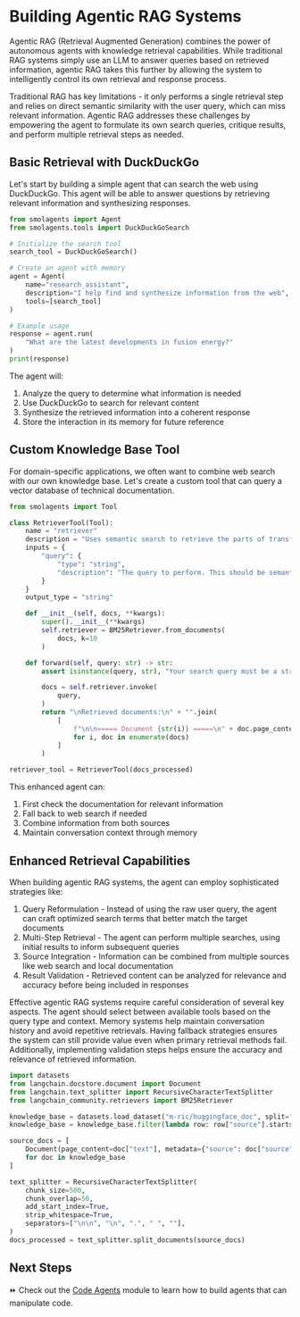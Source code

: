 # Building Agentic RAG Systems

Agentic RAG (Retrieval Augmented Generation) combines the power of autonomous agents with knowledge retrieval capabilities. While traditional RAG systems simply use an LLM to answer queries based on retrieved information, agentic RAG takes this further by allowing the system to intelligently control its own retrieval and response process.

Traditional RAG has key limitations - it only performs a single retrieval step and relies on direct semantic similarity with the user query, which can miss relevant information. Agentic RAG addresses these challenges by empowering the agent to formulate its own search queries, critique results, and perform multiple retrieval steps as needed.

## Basic Retrieval with DuckDuckGo

Let's start by building a simple agent that can search the web using DuckDuckGo. This agent will be able to answer questions by retrieving relevant information and synthesizing responses.

```python
from smolagents import Agent
from smolagents.tools import DuckDuckGoSearch

# Initialize the search tool
search_tool = DuckDuckGoSearch()

# Create an agent with memory
agent = Agent(
    name="research_assistant",
    description="I help find and synthesize information from the web",
    tools=[search_tool]
)

# Example usage
response = agent.run(
    "What are the latest developments in fusion energy?"
)
print(response)
```

The agent will:
1. Analyze the query to determine what information is needed
2. Use DuckDuckGo to search for relevant content
3. Synthesize the retrieved information into a coherent response
4. Store the interaction in its memory for future reference

## Custom Knowledge Base Tool

For domain-specific applications, we often want to combine web search with our own knowledge base. Let's create a custom tool that can query a vector database of technical documentation.

```python
from smolagents import Tool

class RetrieverTool(Tool):
    name = "retriever"
    description = "Uses semantic search to retrieve the parts of transformers documentation that could be most relevant to answer your query."
    inputs = {
        "query": {
            "type": "string",
            "description": "The query to perform. This should be semantically close to your target documents. Use the affirmative form rather than a question.",
        }
    }
    output_type = "string"

    def __init__(self, docs, **kwargs):
        super().__init__(**kwargs)
        self.retriever = BM25Retriever.from_documents(
            docs, k=10
        )

    def forward(self, query: str) -> str:
        assert isinstance(query, str), "Your search query must be a string"

        docs = self.retriever.invoke(
            query,
        )
        return "\nRetrieved documents:\n" + "".join(
            [
                f"\n\n===== Document {str(i)} =====\n" + doc.page_content
                for i, doc in enumerate(docs)
            ]
        )

retriever_tool = RetrieverTool(docs_processed)
```

This enhanced agent can:
1. First check the documentation for relevant information
2. Fall back to web search if needed
3. Combine information from both sources
4. Maintain conversation context through memory

## Enhanced Retrieval Capabilities

When building agentic RAG systems, the agent can employ sophisticated strategies like:

1. Query Reformulation - Instead of using the raw user query, the agent can craft optimized search terms that better match the target documents
2. Multi-Step Retrieval - The agent can perform multiple searches, using initial results to inform subsequent queries
3. Source Integration - Information can be combined from multiple sources like web search and local documentation
4. Result Validation - Retrieved content can be analyzed for relevance and accuracy before being included in responses

Effective agentic RAG systems require careful consideration of several key aspects. The agent should select between available tools based on the query type and context. Memory systems help maintain conversation history and avoid repetitive retrievals. Having fallback strategies ensures the system can still provide value even when primary retrieval methods fail. Additionally, implementing validation steps helps ensure the accuracy and relevance of retrieved information.

```python
import datasets
from langchain.docstore.document import Document
from langchain.text_splitter import RecursiveCharacterTextSplitter
from langchain_community.retrievers import BM25Retriever

knowledge_base = datasets.load_dataset("m-ric/huggingface_doc", split="train")
knowledge_base = knowledge_base.filter(lambda row: row["source"].startswith("huggingface/transformers"))

source_docs = [
    Document(page_content=doc["text"], metadata={"source": doc["source"].split("/")[1]})
    for doc in knowledge_base
]

text_splitter = RecursiveCharacterTextSplitter(
    chunk_size=500,
    chunk_overlap=50,
    add_start_index=True,
    strip_whitespace=True,
    separators=["\n\n", "\n", ".", " ", ""],
)
docs_processed = text_splitter.split_documents(source_docs)
```

## Next Steps

⏩ Check out the [Code Agents](./code_agents.md) module to learn how to build agents that can manipulate code.
